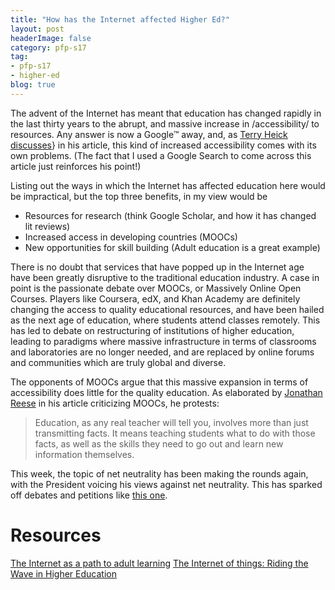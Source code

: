 ```yaml
---
title: "How has the Internet affected Higher Ed?"
layout: post
headerImage: false
category: pfp-s17
tag:
- pfp-s17
- higher-ed
blog: true
---
```

The advent of the Internet has meant that education has changed rapidly in the last thirty years to the abrupt, and massive increase in /accessibility/ to resources. Any answer is now a Google™ away, and, as [Terry Heick discusses]({http://www.teachthought.com/critical-thinking/how-google-impacts-the-way-students-think/)} in his article, this kind of increased accessibility comes with its own problems. (The fact that I used a Google Search to come across this article just reinforces his point!)

Listing out the ways in which the Internet has affected education here would be impractical, but the top three benefits, in my view would be

- Resources for research (think Google Scholar, and how it has changed lit reviews)
- Increased access in developing countries (MOOCs)
- New opportunities for skill building (Adult education is a great example)

There is no doubt that services that have popped up in the Internet age have been greatly disruptive to the traditional education industry. A case in point is the passionate debate over MOOCs, or Massively Online Open Courses. Players like Coursera, edX, and Khan Academy  are definitely changing the access to quality educational resources, and have been hailed as the next age of education, where students attend classes remotely. This has led to debate on restructuring of institutions of higher education, leading to paradigms where massive infrastructure in terms of classrooms and laboratories are no longer needed, and are replaced by online forums and communities which are truly global and diverse.

The opponents of MOOCs argue that this massive expansion in terms of accessibility does little for the quality education. As elaborated by [Jonathan Reese]({http://www.slate.com/articles/technology/future_tense/2013/07/moocs_could_be_disastrous_for_students_and_professors.html}) in his article criticizing MOOCs, he protests:
>Education, as any real teacher will tell you, involves more than just transmitting facts. It means teaching students what to do with those facts, as well as the skills they need to go out and learn new information themselves.

This week, the topic of net neutrality has been making the rounds again, with the President voicing his views against net neutrality. This has sparked off debates and petitions like [this one]({http://glenechogroup.isebox.net/library-and-education-internet-freedom/higher-education-library-groups-urge-fcc-chair-to-uphold-net-neutrality-principles}).

# Resources

[The Internet as a path to adult learning]({http://education.jhu.edu/PD/newhorizons/lifelonglearning/higher-education/internet/})
[The Internet of things: Riding the Wave in Higher Education]({http://er.educause.edu/articles/2016/6/the-internet-of-things-riding-the-wave-in-higher-education})
